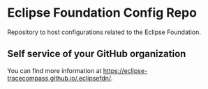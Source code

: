 # Eclipse Foundation Config Repo

Repository to host configurations related to the Eclipse Foundation.

## Self service of your GitHub organization

You can find more information at <https://eclipse-tracecompass.github.io/.eclipsefdn/>.
